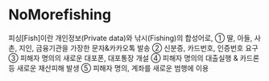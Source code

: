 # NoMorefishing
피싱[Fish]이란 개인정보(Private data)와 낚시(Fishing)의 합성어로, ① 딸, 아들, 사촌, 지인, 금융기관을 가장한 문자&amp;카카오톡 발송 ② 신분증, 카드번호, 인증번호 요구 ③ 피해자 명의의 새로운 대포폰, 대포통장 개설 ④ 피해자 명의의 대출실행 &amp; 카드론 등 새로운 재산피해 발생 ⑤ 피해자 명의, 계좌를 새로운 범행에 이용
